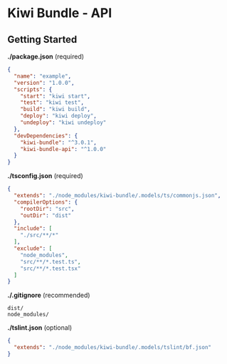 # Kiwi Bundle - API

## Getting Started

**./package.json** (required)
```json
{
  "name": "example",
  "version": "1.0.0",
  "scripts": {
    "start": "kiwi start",
    "test": "kiwi test",
    "build": "kiwi build",
    "deploy": "kiwi deploy",
    "undeploy": "kiwi undeploy"
  },
  "devDependencies": {
    "kiwi-bundle": "^3.0.1",
    "kiwi-bundle-api": "^1.0.0"
  }
}
```

**./tsconfig.json** (required)
```json
{
  "extends": "./node_modules/kiwi-bundle/.models/ts/commonjs.json",
  "compilerOptions": {
    "rootDir": "src",
    "outDir": "dist"
  },
  "include": [
    "./src/**/*"
  ],
  "exclude": [
    "node_modules",
    "src/**/*.test.ts",
    "src/**/*.test.tsx"
  ]
}
```

**./.gitignore** (recommended)
```
dist/
node_modules/
```

**./tslint.json** (optional)
```json
{
  "extends": "./node_modules/kiwi-bundle/.models/tslint/bf.json"
}
```
